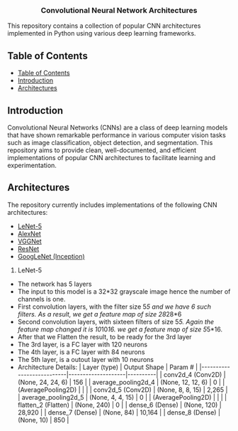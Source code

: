 <br />
<p align="center">
  <h3 align="center">  Convolutional Neural Network Architectures </h3>
</p>

This repository contains a collection of popular CNN architectures implemented in Python using various deep learning frameworks.

## Table of Contents

- [Table of Contents](#table-of-contents)
- [Introduction](#introduction)
- [Architectures](#architectures)

## Introduction

Convolutional Neural Networks (CNNs) are a class of deep learning models that have shown remarkable performance in various computer vision tasks such as image classification, object detection, and segmentation. This repository aims to provide clean, well-documented, and efficient implementations of popular CNN architectures to facilitate learning and experimentation.

## Architectures

The repository currently includes implementations of the following CNN architectures:

- [LeNet-5](https://medium.com/@siddheshb008/lenet-5-architecture-explained-3b559cb2d52b)
- [AlexNet](https://paravisionlab.co.in/alexnet-architecture/)
- [VGGNet](https://medium.com/@siddheshb008/vgg-net-architecture-explained-71179310050f)
- [ResNet](https://medium.com/@siddheshb008/resnet-architecture-explained-47309ea9283d)
- [GoogLeNet (Inception)](https://viso.ai/deep-learning/googlenet-explained-the-inception-model-that-won-imagenet/)

1. LeNet-5

- The network has 5 layers
- The input to this model is a 32\*32 grayscale image hence the number of channels is one.
- First convolution layers, with the filter size 5*5 and we have 6 such filters. As a result, we get a feature map of size 28*28\*6
- Second convolution layers, with sixteen filters of size 5*5. Again the feature map changed it is 10*10*16. we get a feature map of size 5*5\*16.
- After that we Flatten the result, to be ready for the 3rd layer
- The 3rd layer, is a FC layer with 120 neurons
- The 4th layer, is a FC layer with 84 neurons
- The 5th layer, is a outout layer with 10 neurons
- Architecture Details:
| Layer (type)              | Output Shape       | Param #  |
|---------------------------|--------------------|----------|
| conv2d_4 (Conv2D)         | (None, 24, 24, 6)  |      156 |
| average_pooling2d_4       | (None, 12, 12, 6)  |        0 |
| (AveragePooling2D)        |                    |          |
| conv2d_5 (Conv2D)         | (None, 8, 8, 15)   |    2,265 |
| average_pooling2d_5       | (None, 4, 4, 15)   |        0 |
| (AveragePooling2D)        |                    |          |
| flatten_2 (Flatten)       | (None, 240)        |        0 |
| dense_6 (Dense)           | (None, 120)        |   28,920 |
| dense_7 (Dense)           | (None, 84)         |   10,164 |
| dense_8 (Dense)           | (None, 10)         |      850 |
